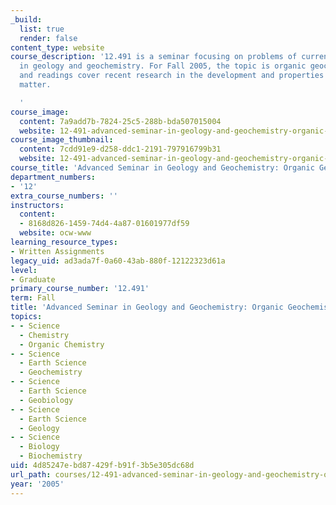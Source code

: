 ```yaml
---
_build:
  list: true
  render: false
content_type: website
course_description: '12.491 is a seminar focusing on problems of current interest
  in geology and geochemistry. For Fall 2005, the topic is organic geochemistry. Lectures
  and readings cover recent research in the development and properties of organic
  matter.

  '
course_image:
  content: 7a9add7b-7824-25c5-288b-bda507015004
  website: 12-491-advanced-seminar-in-geology-and-geochemistry-organic-geochemistry-fall-2005
course_image_thumbnail:
  content: 7cdd91e9-d258-ddc1-2191-797916799b31
  website: 12-491-advanced-seminar-in-geology-and-geochemistry-organic-geochemistry-fall-2005
course_title: 'Advanced Seminar in Geology and Geochemistry: Organic Geochemistry'
department_numbers:
- '12'
extra_course_numbers: ''
instructors:
  content:
  - 8168d826-1459-74d4-4a87-01601977df59
  website: ocw-www
learning_resource_types:
- Written Assignments
legacy_uid: ad3ada7f-0a60-43ab-880f-12122323d61a
level:
- Graduate
primary_course_number: '12.491'
term: Fall
title: 'Advanced Seminar in Geology and Geochemistry: Organic Geochemistry'
topics:
- - Science
  - Chemistry
  - Organic Chemistry
- - Science
  - Earth Science
  - Geochemistry
- - Science
  - Earth Science
  - Geobiology
- - Science
  - Earth Science
  - Geology
- - Science
  - Biology
  - Biochemistry
uid: 4d85247e-bd87-429f-b91f-3b5e305dc68d
url_path: courses/12-491-advanced-seminar-in-geology-and-geochemistry-organic-geochemistry-fall-2005
year: '2005'
---
```

